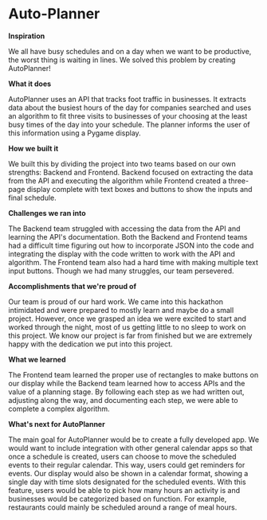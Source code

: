# Auto-Planner

**Inspiration** 

We all have busy schedules and on a day when we want to be productive, the worst thing is waiting in lines. We solved this problem by creating AutoPlanner!

**What it does**

AutoPlanner uses an API that tracks foot traffic in businesses. It extracts data about the busiest hours of the day for companies searched and uses an algorithm to fit three visits to businesses of your choosing at the least busy times of the day into your schedule. The planner informs the user of this information using a Pygame display.

**How we built it**

We built this by dividing the project into two teams based on our own strengths: Backend and Frontend. Backend focused on extracting the data from the API and executing the algorithm while Frontend created a three-page display complete with text boxes and buttons to show the inputs and final schedule.

**Challenges we ran into**

The Backend team struggled with accessing the data from the API and learning the API's documentation. Both the Backend and Frontend teams had a difficult time figuring out how to incorporate JSON into the code and integrating the display with the code written to work with the API and algorithm. The Frontend team also had a hard time with making multiple text input buttons. Though we had many struggles, our team persevered.

**Accomplishments that we're proud of**

Our team is proud of our hard work. We came into this hackathon intimidated and were prepared to mostly learn and maybe do a small project. However, once we grasped an idea we were excited to start and worked through the night, most of us getting little to no sleep to work on this project. We know our project is far from finished but we are extremely happy with the dedication we put into this project.

**What we learned**

The Frontend team learned the proper use of rectangles to make buttons on our display while the Backend team learned how to access APIs and the value of a planning stage. By following each step as we had written out, adjusting along the way, and documenting each step, we were able to complete a complex algorithm.

**What's next for AutoPlanner**

The main goal for AutoPlanner would be to create a fully developed app. We would want to include integration with other general calendar apps so that once a schedule is created, users can choose to move the scheduled events to their regular calendar. This way, users could get reminders for events. Our display would also be shown in a calendar format, showing a single day with time slots designated for the scheduled events. With this feature, users would be able to pick how many hours an activity is and businesses would be categorized based on function. For example, restaurants could mainly be scheduled around a range of meal hours.
